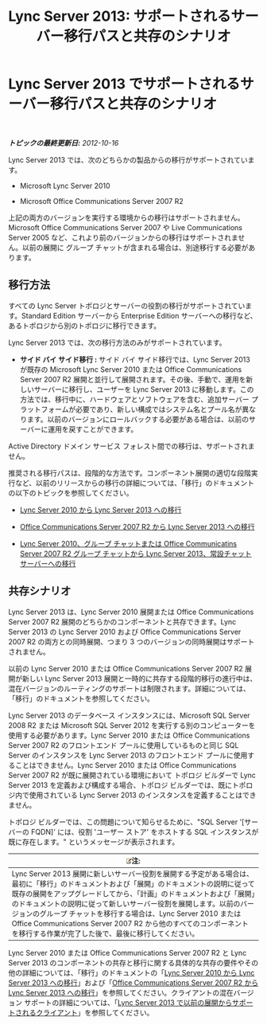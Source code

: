 ﻿---
title: 'Lync Server 2013: サポートされるサーバー移行パスと共存のシナリオ'
TOCTitle: サポートされるサーバー移行パスと共存のシナリオ
ms:assetid: 2a6a730f-7f80-45f9-9540-3edfdaa265fb
ms:mtpsurl: https://technet.microsoft.com/ja-jp/library/Gg425764(v=OCS.15)
ms:contentKeyID: 48271638
ms.date: 05/19/2016
mtps_version: v=OCS.15
ms.translationtype: HT
---

# Lync Server 2013 でサポートされるサーバー移行パスと共存のシナリオ

 

_**トピックの最終更新日:** 2012-10-16_

Lync Server 2013 では、次のどちらかの製品からの移行がサポートされています。

  - Microsoft Lync Server 2010

  - Microsoft Office Communications Server 2007 R2

上記の両方のバージョンを実行する環境からの移行はサポートされません。Microsoft Office Communications Server 2007 や Live Communications Server 2005 など、これより前のバージョンからの移行はサポートされません。以前の展開に グループ チャットが含まれる場合は、別途移行する必要があります。

## 移行方法

すべての Lync Server トポロジとサーバーの役割の移行がサポートされています。Standard Edition サーバーから Enterprise Edition サーバーへの移行など、あるトポロジから別のトポロジに移行できます。

Lync Server 2013 では、次の移行方法のみがサポートされています。

  - **サイド バイ サイド移行 :** サイド バイ サイド移行では、Lync Server 2013 が既存の Microsoft Lync Server 2010 または Office Communications Server 2007 R2 展開と並行して展開されます。その後、手動で、運用を新しいサーバーに移行し、ユーザーを Lync Server 2013 に移動します。この方法では、移行中に、ハードウェアとソフトウェアを含む、追加サーバー プラットフォームが必要であり、新しい構成ではシステム名とプール名が異なります。以前のバージョンにロールバックする必要がある場合は、以前のサーバーに運用を戻すことができます。

Active Directory ドメイン サービス フォレスト間での移行は、サポートされません。

推奨される移行パスは、段階的な方法です。コンポーネント展開の適切な段階実行など、以前のリリースからの移行の詳細については、「移行」のドキュメントの以下のトピックを参照してください。

  - [Lync Server 2010 から Lync Server 2013 への移行](migration-from-lync-server-2010-to-lync-server-2013.md)

  - [Office Communications Server 2007 R2 から Lync Server 2013 への移行](migration-from-office-communications-server-2007-r2-to-lync-server-2013.md)

  - [Lync Server 2010、グループ チャットまたは Office Communicatins Server 2007 R2 グループ チャットから Lync Server 2013、常設チャット サーバーへの移行](migration-from-lync-server-2010-group-chat-or-office-communications-server-2007-r2-group-chat-to-lync-server-2013-persistent-chat-server.md)

## 共存シナリオ

Lync Server 2013 は、Lync Server 2010 展開または Office Communications Server 2007 R2 展開のどちらかのコンポーネントと共存できます。Lync Server 2013 の Lync Server 2010 および Office Communications Server 2007 R2 の両方との同時展開、つまり 3 つのバージョンの同時展開はサポートされません。

以前の Lync Server 2010 または Office Communications Server 2007 R2 展開が新しい Lync Server 2013 展開と一時的に共存する段階的移行の進行中は、混在バージョンのルーティングのサポートは制限されます。詳細については、「移行」のドキュメントを参照してください。

Lync Server 2013 のデータベース インスタンスには、Microsoft SQL Server 2008 R2 または Microsoft SQL Server 2012 を実行する別のコンピューターを使用する必要があります。Lync Server 2010 または Office Communications Server 2007 R2 のフロントエンド プールに使用しているものと同じ SQL Server のインスタンスを Lync Server 2013 のフロントエンド プールに使用することはできません。Lync Server 2010 または Office Communications Server 2007 R2 が既に展開されている環境において トポロジ ビルダーで Lync Server 2013 を定義および構成する場合、トポロジ ビルダーでは、既にトポロジ内で使用されている Lync Server 2013 のインスタンスを定義することはできません。

トポロジ ビルダーでは、この問題について知らせるために、"SQL Server '\[サーバーの FQDN\]' には、役割 'ユーザー ストア' をホストする SQL インスタンスが既に存在します。" というメッセージが表示されます。

<table>
<thead>
<tr class="header">
<th><img src="images/Gg412781.note(OCS.15).gif" title="note" alt="note" />注:</th>
</tr>
</thead>
<tbody>
<tr class="odd">
<td>Lync Server 2013 展開に新しいサーバー役割を展開する予定がある場合は、最初に「移行」のドキュメントおよび「展開」のドキュメントの説明に従って既存の展開をアップグレードしてから、「計画」のドキュメントおよび「展開」のドキュメントの説明に従って新しいサーバー役割を展開します。以前のバージョンのグループ チャットを移行する場合は、Lync Server 2010 または Office Communications Server 2007 R2 から他のすべてのコンポーネントを移行する作業が完了した後で、最後に移行してください。</td>
</tr>
</tbody>
</table>


Lync Server 2010 または Office Communications Server 2007 R2 と Lync Server 2013 のコンポーネントの共存と移行に関する具体的な共存の要件やその他の詳細については、「移行」のドキュメントの「[Lync Server 2010 から Lync Server 2013 への移行](migration-from-lync-server-2010-to-lync-server-2013.md)」および「[Office Communications Server 2007 R2 から Lync Server 2013 への移行](migration-from-office-communications-server-2007-r2-to-lync-server-2013.md)」を参照してください。クライアントの混在バージョン サポートの詳細については、「[Lync Server 2013 で以前の展開からサポートされるクライアント](lync-server-2013-supported-clients-from-previous-deployments.md)」を参照してください。

